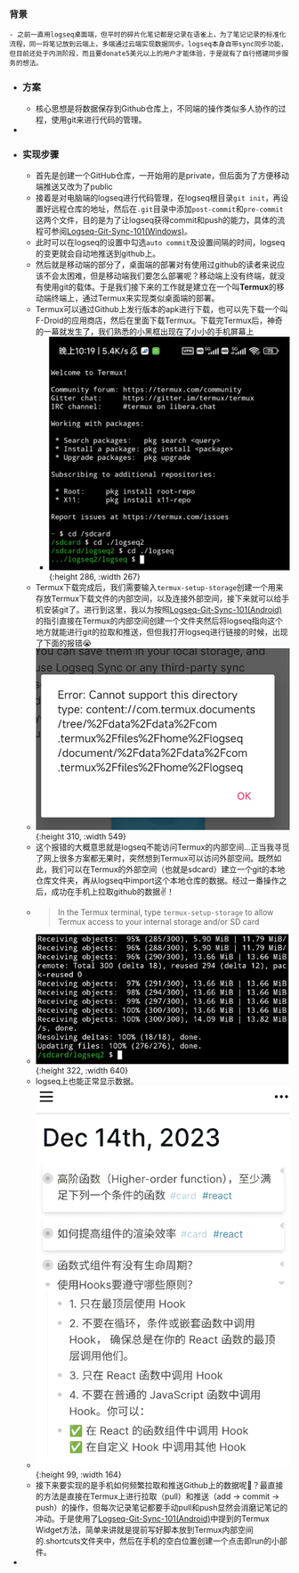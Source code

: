 ### 背景
	- 之前一直用logseq桌面端，但平时的碎片化笔记都是记录在语雀上，为了笔记记录的标准化流程，同一将笔记放到云端上，多端通过云端实现数据同步。logseq本身自带sync同步功能，但目前还处于内测阶段，而且要donate5美元以上的用户才能体验，于是就有了自行搭建同步服务的想法。
- ### 方案
	- 核心思想是将数据保存到Github仓库上，不同端的操作类似多人协作的过程，使用git来进行代码的管理。
-
- ### 实现步骤
	- 首先是创建一个GitHub仓库，一开始用的是private，但后面为了方便移动端推送又改为了public
	- 接着是对电脑端的logseq进行代码管理，在logseq根目录`git init`，再设置好远程仓库的地址，然后在`.git`目录中添加`post-commit`和`pre-commit`这两个文件，目的是为了让logseq获得commit和push的能力，具体的流程可参阅[Logseq-Git-Sync-101(Windows)](https://github.com/CharlesChiuGit/Logseq-Git-Sync-101/wiki/For-Windows-users)。
	- 此时可以在logseq的设置中勾选`auto commit`及设置间隔的时间，logseq的变更就会自动地推送到github上。
	- 然后就是移动端的部分了，桌面端的部署对有使用过github的读者来说应该不会太困难，但是移动端我们要怎么部署呢？移动端上没有终端，就没有使用git的载体。于是我们接下来的工作就是建立在一个叫**Termux**的移动端终端上，通过Termux来实现类似桌面端的部署。
	- Termux可以通过Github上发行版本的apk进行下载，也可以先下载一个叫F-Droid的应用商店，然后在里面下载Termux。下载完Termux后，神奇的一幕就发生了，我们熟悉的小黑框出现在了小小的手机屏幕上
		- ![1702563626355.png](../assets/1702563626355_1702563629515_0.png){:height 286, :width 267}
	- Termux下载完成后，我们需要输入`termux-setup-storage`创建一个用来存放Termux下载文件的内部空间，以及连接外部空间，接下来就可以给手机安装git了。进行到这里，我以为按照[Logseq-Git-Sync-101(Android)](https://github.com/CharlesChiuGit/Logseq-Git-Sync-101/wiki/For-Android-users)的指引直接在Termux的内部空间创建一个文件夹然后将logseq指向这个地方就能进行git的拉取和推送，但但我打开logseq进行链接的时候，出现了下面的报错😭
	- ![1702564634923.png](../assets/1702564634923_1702564650977_0.png){:height 310, :width 549}
	- 这个报错的大概意思就是logseq不能访问Termux的内部空间...正当我寻觅了网上很多方案都无果时，突然想到Termux可以访问外部空间。既然如此，我们可以在Termux的外部空间（也就是sdcard）建立一个git的本地仓库文件夹，再从logseq中import这个本地仓库的数据。经过一番操作之后，成功在手机上拉取github的数据✌！
	- > In the Termux terminal, type `termux-setup-storage` to allow Termux access to your internal storage and/or SD card
	- ![1702565038686.png](../assets/1702565038686_1702565041757_0.png){:height 322, :width 640}
	- logseq上也能正常显示数据。
	- ![image.png](../assets/image_1702565251904_0.png){:height 99, :width 164}
	- 接下来要实现的是手机如何频繁拉取和推送Github上的数据呢🤔？最直接的方法是直接在Termux上进行拉取（pull）和推送（add -> commit -> push）的操作，但每次记录笔记都要手动pull和push显然会消磨记笔记的冲动。于是使用了[Logseq-Git-Sync-101(Android)](https://github.com/CharlesChiuGit/Logseq-Git-Sync-101/wiki/For-Android-users)中提到的Termux Widget方法，简单来讲就是提前写好脚本放到Termux内部空间的.shortcuts文件夹中，然后在手机的空白位置创建一个点击即run的小部件。
-